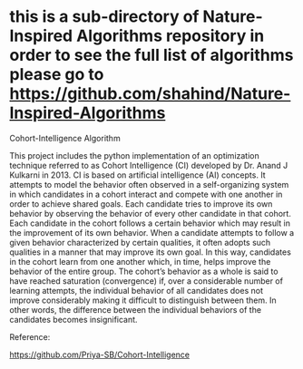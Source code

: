 # this is a sub-directory of Nature-Inspired Algorithms repository in order to see the full list of algorithms please go to https://github.com/shahind/Nature-Inspired-Algorithms

Cohort-Intelligence Algorithm

This project includes the python implementation of an optimization technique referred to as Cohort Intelligence (CI) developed by Dr. Anand J Kulkarni in 2013. 
CI is based on artificial intelligence (AI) concepts. 
It attempts to model the behavior often observed in a self-organizing system in which candidates in a cohort interact and compete with one another in order to achieve shared goals.
Each candidate tries to improve its own behavior by observing the behavior of every other candidate in that cohort. 
Each candidate in the cohort follows a certain behavior which may result in the improvement of its own behavior. 
When a candidate attempts to follow a given behavior characterized by certain qualities, it often adopts such qualities in a manner that may improve its own goal.
In this way, candidates in the cohort learn from one another which, in time, helps improve the behavior of the entire group. 
The cohort’s behavior as a whole is said to have reached saturation (convergence) if, over a considerable number of learning attempts, the individual behavior of all candidates does not improve considerably making it difficult to distinguish between them. 
In other words, the difference between the individual behaviors of the candidates becomes insignificant.

Reference:

https://github.com/Priya-SB/Cohort-Intelligence

